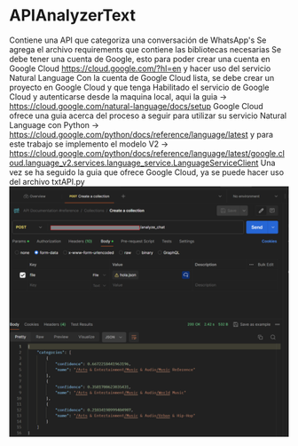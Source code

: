 # APIAnalyzerText
Contiene una API que categoriza una conversación de WhatsApp's
Se agrega el archivo requirements que contiene las bibliotecas necesarias
Se debe tener una cuenta de Google, esto para poder crear una cuenta en Google Cloud https://cloud.google.com/?hl=en y hacer uso del servicio Natural Language 
Con la cuenta de Google Cloud lista, se debe crear un proyecto en Google Cloud y que tenga Habilitado el servicio de Google Cloud y autenticarse desde la maquina local, aqui la guia -> https://cloud.google.com/natural-language/docs/setup
Google Cloud ofrece una guia acerca del proceso a seguir para utilizar su servicio Natural Language con Python -> https://cloud.google.com/python/docs/reference/language/latest 
y para este trabajo se implemento el modelo V2 -> https://cloud.google.com/python/docs/reference/language/latest/google.cloud.language_v2.services.language_service.LanguageServiceClient 
Una vez se ha seguido la guia que ofrece Google Cloud, ya se puede hacer uso del archivo txtAPI.py
![alt text](image.png)